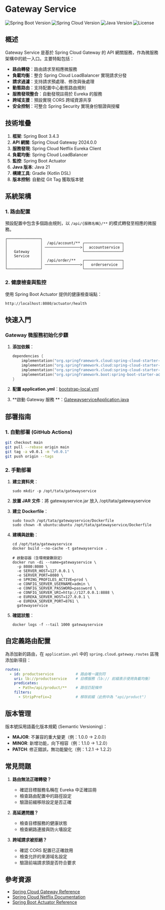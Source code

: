 # Gateway Service

![Spring Boot Version](https://img.shields.io/badge/Spring%20Boot-3.4.3-brightgreen.svg)
![Spring Cloud Version](https://img.shields.io/badge/Spring%20Cloud-2024.0.0-blue.svg)
![Java Version](https://img.shields.io/badge/Java-21-orange.svg)
![License](https://img.shields.io/badge/License-MIT-lightgrey.svg)

## 概述

Gateway Service 是基於 Spring Cloud Gateway 的 API 網關服務，作為微服務架構中的統一入口。主要特點包括：

- **路由轉發**：路由請求至相應微服務
- **負載均衡**：整合 Spring Cloud LoadBalancer 實現請求分發
- **請求過濾**：支持請求預處理、修改與後處理
- **動態路由**：支持配置中心動態路由規則
- **服務發現整合**：自動發現註冊於 Eureka 的服務
- **跨域支援**：預設實現 CORS 跨域資源共享
- **安全控制**：可整合 Spring Security 實現身份驗證與授權

## 技術堆疊

1. **框架**: Spring Boot 3.4.3
2. **API 網關**: Spring Cloud Gateway 2024.0.0
3. **服務發現**: Spring Cloud Netflix Eureka Client
4. **負載均衡**: Spring Cloud LoadBalancer
5. **監控**: Spring Boot Actuator
6. **Java 版本**: Java 21
7. **構建工具**: Gradle (Kotlin DSL)
8. **版本控制**: 自動從 Git Tag 獲取版本號

## 系統架構

### 1. 路由配置

預設配置中包含多個路由規則，以 `/api/{服務名稱}/**` 的模式轉發至相應的微服務。

```
┌───────────────┐                  
│               │  /api/account/** ┌─────────────────┐
│               │ ────────────────>│  accountservice │
│   Gateway     │                  └─────────────────┘
│   Service     │                  
│               │  /api/order/**   ┌─────────────────┐
│               │ ────────────────>│   orderservice  │
└───────────────┘                  └─────────────────┘
```

### 2. 健康檢查與監控

使用 Spring Boot Actuator 提供的健康檢查端點：

```
http://localhost:8080/actuator/health
```

## 快速入門

### Gateway 微服務初始化步驟

1. **添加依賴**：
   ```kotlin
   dependencies {
       implementation("org.springframework.cloud:spring-cloud-starter-gateway")
       implementation("org.springframework.cloud:spring-cloud-starter-loadbalancer")
       implementation("org.springframework.cloud:spring-cloud-starter-netflix-eureka-client")
       implementation("org.springframework.boot:spring-boot-starter-actuator")
   }
   ```

2. **配置 application.yml**：[bootstrap-local.yml](src%2Fmain%2Fresources%2Fbootstrap-local.yml)

3. **啟動 Gateway 服務
   **：[GatewayserviceApplication.java](src%2Fmain%2Fjava%2Fcom%2Facenexus%2Ftata%2Fgatewayservice%2FGatewayserviceApplication.java)

## 部署指南

### 1. 自動部署 (GitHub Actions)

```bash
git checkout main
git pull --rebase origin main
git tag -a v0.0.1 -m "v0.0.1"
git push origin --tags
```

### 2. 手動部署

1. **建立資料夾**：
   ```shell
   sudo mkdir -p /opt/tata/gatewayservice
   ```

2. **放置 JAR 文件**：將 gatewayservice.jar 放入 /opt/tata/gatewayservice

3. **建立 Dockerfile**：
   ```shell
   sudo touch /opt/tata/gatewayservice/Dockerfile
   sudo chown -R ubuntu:ubuntu /opt/tata/gatewayservice/Dockerfile
   ```

4. **建構與啟動**：
   ```shell
   cd /opt/tata/gatewayservice
   docker build --no-cache -t gatewayservice .
   
   # 啟動容器（含環境變數設定）
   docker run -di --name=gatewayservice \
     -p 8080:8080 \
     -e SERVER_HOST=127.0.0.1 \
     -e SERVER_PORT=8080 \
     -e SPRING_PROFILES_ACTIVE=prod \
     -e CONFIG_SERVER_USERNAME=admin \
     -e CONFIG_SERVER_PASSWORD=password \
     -e CONFIG_SERVER_URI=http://127.0.0.1:8888 \
     -e EUREKA_SERVER_HOST=127.0.0.1 \
     -e EUREKA_SERVER_PORT=8761 \
     gatewayservice
   ```

5. **確認狀態**：
   ```shell
   docker logs -f --tail 1000 gatewayservice
   ```

## 自定義路由配置

為添加新的路由，在 `application.yml` 中的 `spring.cloud.gateway.routes` 區塊添加新項目：

```yaml
routes:
  - id: productservice          # 路由唯一識別符
    uri: lb://productservice    # 目標服務（lb:// 前綴表示使用負載均衡）
    predicates:
      - Path=/api/product/**    # 路徑匹配條件
    filters:
      - StripPrefix=2           # 移除前綴（此例中為 "api/product"）
```

## 版本管理

版本號採用語義化版本規範 (Semantic Versioning)：

- **MAJOR**: 不兼容的重大變更（例：1.0.0 → 2.0.0）
- **MINOR**: 新增功能，向下相容（例：1.1.0 → 1.2.0）
- **PATCH**: 修正錯誤，無功能變化（例：1.2.1 → 1.2.2）

## 常見問題

1. **路由無法正確轉發？**
    - 確認目標服務名稱在 Eureka 中正確註冊
    - 檢查路由配置中的路徑設定
    - 驗證前綴移除設定是否正確

2. **高延遲問題？**
    - 檢查目標服務的健康狀態
    - 檢查網路連接與防火墻設定

3. **跨域請求被拒絕？**
    - 確認 CORS 配置已正確啟用
    - 檢查允許的來源域名設定
    - 驗證前端請求頭是否符合要求

## 參考資源

- [Spring Cloud Gateway Reference](https://docs.spring.io/spring-cloud-gateway/docs/current/reference/html/)
- [Spring Cloud Netflix Documentation](https://docs.spring.io/spring-cloud-netflix/docs/current/reference/html/)
- [Spring Boot Actuator Reference](https://docs.spring.io/spring-boot/docs/current/reference/html/actuator.html)
